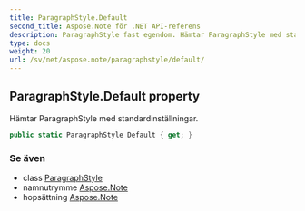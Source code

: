 ```yaml
---
title: ParagraphStyle.Default
second_title: Aspose.Note för .NET API-referens
description: ParagraphStyle fast egendom. Hämtar ParagraphStyle med standardinställningar.
type: docs
weight: 20
url: /sv/net/aspose.note/paragraphstyle/default/
---
```

## ParagraphStyle.Default property

Hämtar ParagraphStyle med standardinställningar.

```csharp
public static ParagraphStyle Default { get; }
```

### Se även

* class [ParagraphStyle](../)
* namnutrymme [Aspose.Note](../../paragraphstyle/)
* hopsättning [Aspose.Note](../../../)


